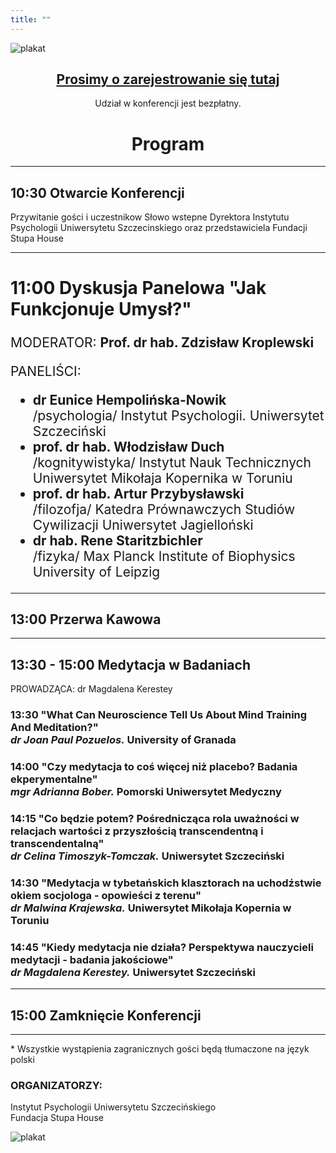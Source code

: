 ```yaml
---
title: ""
---
```


![plakat](/images/header.jpg)

<script src="https://unpkg.com/htmx.org@1.9.0"></script>
<center>
    <a href="/registration"><h2 style="text-decoration: underline; color: var(--links);">Prosimy o zarejestrowanie się tutaj</h2></a>
</center>

<center>Udział w konferencji jest bezpłatny.</center>

<style>
    #program #panel-discussion h2 {font-size: 2em;}
    #program #panel-discussion p, #program #panel-discussion ul {font-size: 1.5em;}
</style>
<div id="program">

<center>
    <h1>Program</h1>
</center>

---

## 10:30 Otwarcie Konferencji

Przywitanie gości i uczestnikow Słowo wstepne Dyrektora Instytutu Psychologii Uniwersytetu Szczecinskiego oraz przedstawiciela Fundacji Stupa House

---

<div id="panel-discussion">

## 11:00 Dyskusja Panelowa "Jak Funkcjonuje Umysł?"

MODERATOR: **Prof. dr hab. Zdzisław Kroplewski**

PANELIŚCI:
* **dr Eunice Hempolińska-Nowik**<br/> /psychologia/ Instytut Psychologii. Uniwersytet Szczeciński
* **prof. dr hab. Włodzisław Duch**<br/> /kognitywistyka/ Instytut Nauk Technicznych Uniwersytet Mikołaja Kopernika w Toruniu
* **prof. dr hab. Artur Przybysławski**<br/> /filozofja/ Katedra Prównawczych Studiów Cywilizacji Uniwersytet Jagielloński
* **dr hab. Rene Staritzbichler**<br/> /fizyka/ Max Planck Institute of Biophysics University of Leipzig

</div>

---

## 13:00 Przerwa Kawowa

---

## 13:30 - 15:00 Medytacja w Badaniach

PROWADZĄCA: dr Magdalena Kerestey

### 13:30 "What Can Neuroscience Tell Us About Mind Training And Meditation?"<br/>_dr Joan Paul Pozuelos._ University of Granada

### 14:00 "Czy medytacja to coś więcej niż placebo? Badania ekperymentalne"<br/>_mgr Adrianna Bober._ Pomorski Uniwersytet Medyczny

### 14:15 "Co będzie potem? Pośrednicząca rola uważności w relacjach wartości z przyszłością transcendentną i transcendentalną"<br/>_dr Celina Timoszyk-Tomczak._ Uniwersytet Szczeciński

### 14:30 "Medytacja w tybetańskich klasztorach na uchodźstwie okiem socjologa - opowieści z terenu"<br/>_dr Malwina Krajewska._ Uniwersytet Mikołaja Kopernia w Toruniu

### 14:45 "Kiedy medytacja nie działa? Perspektywa nauczycieli medytacji - badania jakościowe"<br/>_dr Magdalena Kerestey._ Uniwersytet Szczeciński

---

## 15:00 Zamknięcie Konferencji

---

\* Wszystkie wystąpienia zagranicznych gości będą tłumaczone na język polski

### ORGANIZATORZY:

Instytut Psychologii Uniwersytetu Szczecińskiego<br/>
Fundacja Stupa House

</div>

![plakat](/images/footer.jpg)